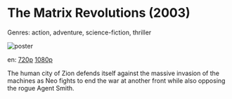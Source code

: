 # The Matrix Revolutions (2003)

Genres: action, adventure, science-fiction, thriller

![poster](http://image.tmdb.org/t/p/w500/sKogjhfs5q3azmpW7DFKKAeLEG8.jpg)

en:
  [720p](magnet:?xt=urn:btih:3A72D09EF64026361CB0A44D61D504EB6663D77A&tr=udp://glotorrents.pw:6969/announce&tr=udp://tracker.opentrackr.org:1337/announce&tr=udp://torrent.gresille.org:80/announce&tr=udp://tracker.openbittorrent.com:80&tr=udp://tracker.coppersurfer.tk:6969&tr=udp://tracker.leechers-paradise.org:6969&tr=udp://p4p.arenabg.ch:1337&tr=udp://tracker.internetwarriors.net:1337)
  [1080p](magnet:?xt=urn:btih:0B1FD1CC66B90232DD0298558627173D8B442153&tr=udp://glotorrents.pw:6969/announce&tr=udp://tracker.opentrackr.org:1337/announce&tr=udp://torrent.gresille.org:80/announce&tr=udp://tracker.openbittorrent.com:80&tr=udp://tracker.coppersurfer.tk:6969&tr=udp://tracker.leechers-paradise.org:6969&tr=udp://p4p.arenabg.ch:1337&tr=udp://tracker.internetwarriors.net:1337)
  


The human city of Zion defends itself against the massive invasion of the machines as Neo fights to end the war at another front while also opposing the rogue Agent Smith.